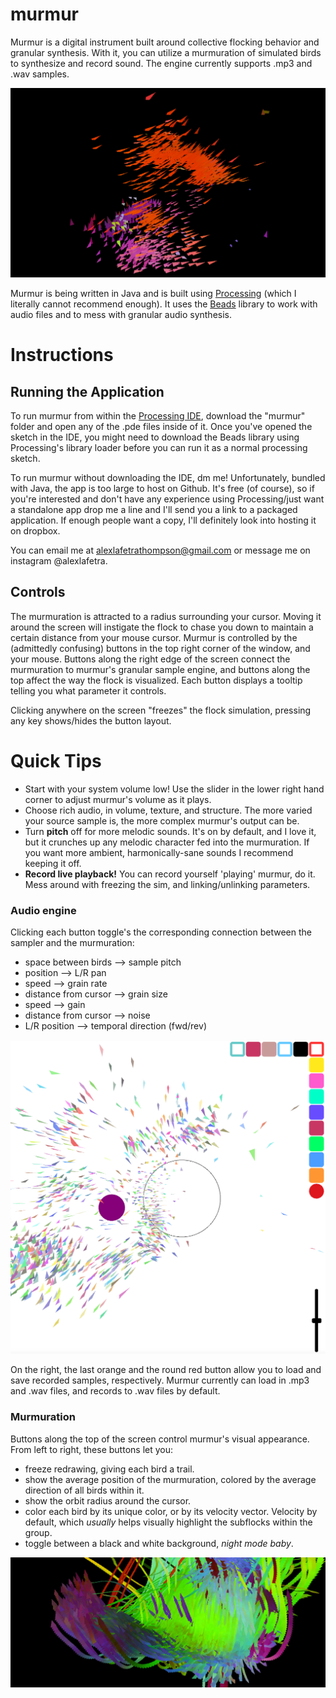 # murmur
 Murmur is a digital instrument built around collective flocking behavior and granular synthesis. With it, you can utilize a murmuration of simulated birds to synthesize and record sound. The engine currently supports .mp3 and .wav samples. 
 
 ![An image of murmur in-action](/resources/images/img1_header.png)
 
 Murmur is being written in Java and is built using [Processing](https://processing.org/) (which I literally cannot recommend enough). It uses the [Beads](http://www.beadsproject.net/) library to work with audio files and to mess with granular audio synthesis.
 
 # Instructions
 ## Running the Application
 To run murmur from within the [Processing IDE](https://processing.org/download), download the "murmur" folder and open any of the .pde files inside of it.  Once you've opened the sketch in the IDE, you might need to download the Beads library using Processing's library loader before you can run it as a normal processing sketch.
 
 To run murmur without downloading the IDE, dm me! Unfortunately, bundled with Java, the app is too large to host on Github. It's free (of course), so if you're interested and don't have any experience using Processing/just want a standalone app drop me a line and I'll send you a link to a packaged application. If enough people want a copy, I'll definitely look into hosting it on dropbox.
 
 You can email me at alexlafetrathompson@gmail.com or message me on instagram @alexlafetra. 
 
 ## Controls
 The murmuration is attracted to a radius surrounding your cursor. Moving it around the screen will instigate the flock to chase you down to maintain a certain distance from your mouse cursor.
  Murmur is controlled by the (admittedly confusing) buttons in the top right corner of the window, and your mouse. Buttons along the right edge of the screen connect the murmuration to murmur's granular sample engine, and buttons along the top affect the way the flock is visualized. Each button displays a tooltip telling you what parameter it controls.
 
 Clicking anywhere on the screen "freezes" the flock simulation, pressing any key shows/hides the button layout.
 
 # Quick Tips
 - Start with your system volume low! Use the slider in the lower right hand corner to adjust murmur's volume as it plays.
 - Choose rich audio, in volume, texture, and structure. The more varied your source sample is, the more complex murmur's output can be.
 - Turn **pitch** off for more melodic sounds. It's on by default, and I love it, but it crunches up any melodic character fed into the murmuration. If you want more ambient, harmonically-sane sounds I recommend keeping it off.
 - **Record live playback!** You can record yourself 'playing' murmur, do it. Mess around with freezing the sim, and linking/unlinking parameters.
 
 ### Audio engine
  Clicking each button toggle's the corresponding connection between the sampler and the murmuration:
 - space between birds --> sample pitch
 - position --> L/R pan
 - speed --> grain rate
 - distance from cursor --> grain size
 - speed --> gain
 - distance from cursor --> noise
 - L/R position --> temporal direction (fwd/rev)

 ![An image of murmur's controls](/resources/images/img4.png)

On the right, the last orange and the round red button allow you to load and save recorded samples, respectively. Murmur currently can load in .mp3 and .wav files, and records to .wav files by default.

### Murmuration
Buttons along the top of the screen control murmur's visual appearance. From left to right, these buttons let you:
- freeze redrawing, giving each bird a trail.
- show the average position of the murmuration, colored by the average direction of all birds within it.
- show the orbit radius around the cursor.
- color each bird by its unique color, or by its velocity vector. Velocity by default, which *usually* helps visually highlight the subflocks within the group.
- toggle between a black and white background, *_night mode baby_*.
 
 ![An image of murmur's controls](/resources/images/img2_header.png)

